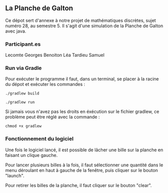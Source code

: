 ## La Planche de Galton

Ce dépot sert d'annexe à notre projet de mathématiques discrètes, sujet numéro 28, au semestre 5.
Il s'agit d'une simulation de la Planche de Galton avec java.

### Participant.es

Lecomte Georges
Benoiton Léa
Tardieu Samuel

### Run via Gradle

Pour exécuter le programme il faut, dans un terminal, se placer à la racine du dépot et exécuter les commandes :

```
./gradlew build
```

```
./gradlew run
```

Si jamais vous n'avez pas les droits en éxécution sur le fichier gradlew, ce problème peut être réglé avec la commande :

```
chmod +x gradlew
```

### Fonctionnement du logiciel

Une fois le logiciel lancé, il est possible de lâcher une bille sur la planche en faisant un clique gauche.

Pour lancer plusieurs billes à la fois, il faut sélectionner une quantité dans le menu déroulant en haut à gauche de la fenêtre, puis cliquer sur le bouton "launch".

Pour retirer les billes de la planche, il faut cliquer sur le bouton "clear".
